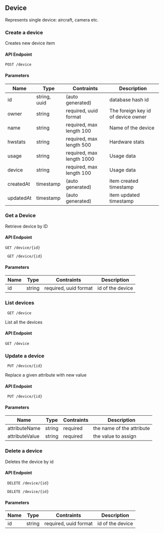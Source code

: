 ## Device

Represents single device: aircraft, camera etc.

### Create a device

Creates new device item

#### API Endpoint

`POST /device`



#### Parameters

Name | Type | Contraints | Description
--------|-------|--------- | ------
id | string, uuid | (auto generated) |  database hash id
owner | string | required, uuid format| The foreign key id of device owner
name | string | required, max length 100 | Name of the device
hwstats | string | required, max length 500 | Hardware stats
usage | string | required, max length 1000| Usage data
device | string | required, max length 100| Usage data
createdAt | timestamp | (auto generated) | item created timestamp
updatedAt | timestamp | (auto generated) | item updated timestamp


### Get a Device

Retrieve device by ID

#### API Endpoint

 `GET /device/{id}`

```
 GET /device/{id}
```


#### Parameters

Name | Type | Contraints | Description
--------|-------|--------- | ------
id | string | required, uuid format| id of the device



### List devices

```
 GET /device
```
List all the devices
#### API Endpoint

 `GET /device`

### Update a device

 
```
 PUT /device/{id}
```
Replace a given attribute with new value


#### API Endpoint

 ` PUT /device/{id}`
 
#### Parameters
Name | Type | Contraints | Description
--------|-------|--------- | ------
attributeName | string | required| the name of the attribute
attributeValue | string | required| the value to assign


### Delete a device

Deletes the device by id

#### API Endpoint

 ` DELETE /device/{id}`
 
```
 DELETE /device/{id}
```

#### Parameters

Name | Type | Contraints | Description
--------|-------|--------- | ------
id | string | required, uuid format| id of the device


